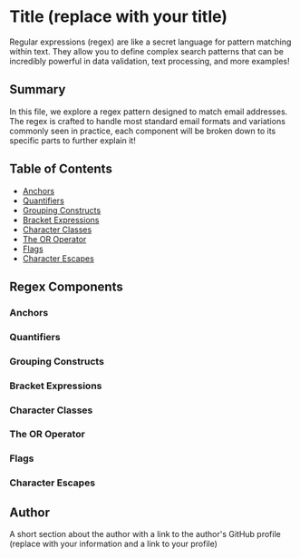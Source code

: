# Title (replace with your title)

Regular expressions (regex) are like a secret language for pattern matching within text. They allow you to define complex search patterns that can be incredibly powerful in data validation, text processing, and more examples!

## Summary

In this file, we explore a regex pattern designed to match email addresses. The regex is crafted to handle most standard email formats and variations commonly seen in practice, each component will be broken down to its specific parts to further explain it!

## Table of Contents

- [Anchors](#anchors)
- [Quantifiers](#quantifiers)
- [Grouping Constructs](#grouping-constructs)
- [Bracket Expressions](#bracket-expressions)
- [Character Classes](#character-classes)
- [The OR Operator](#the-or-operator)
- [Flags](#flags)
- [Character Escapes](#character-escapes)

## Regex Components

### Anchors

### Quantifiers

### Grouping Constructs

### Bracket Expressions

### Character Classes

### The OR Operator

### Flags

### Character Escapes

## Author

A short section about the author with a link to the author's GitHub profile (replace with your information and a link to your profile)
